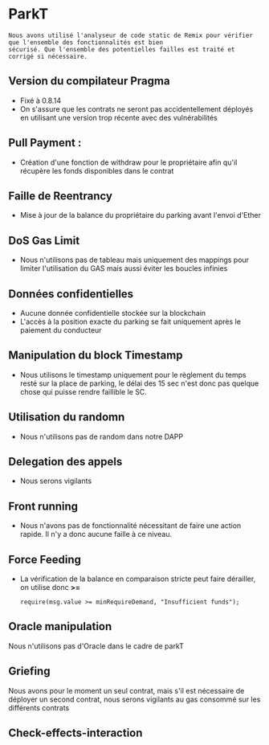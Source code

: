 # ParkT
    Nous avons utilisé l'analyseur de code static de Remix pour vérifier que l'ensemble des fonctionnalités est bien 
    sécurisé. Que l'ensemble des potentielles failles est traité et corrigé si nécessaire.

## Version du compilateur Pragma
* Fixé à 0.8.14
* On s'assure que les contrats ne seront pas accidentellement déployés en utilisant une version trop récente avec des
vulnérabilités 

## Pull Payment :
* Création d'une fonction de withdraw pour le propriétaire afin qu'il récupère les fonds disponibles dans le contrat

## Faille de Reentrancy
* Mise à jour de la balance du propriétaire du parking avant l'envoi d'Ether  

## DoS Gas Limit
* Nous n'utilisons pas de tableau mais uniquement des mappings pour limiter l'utilisation du GAS mais aussi éviter les 
boucles infinies

## Données confidentielles
* Aucune donnée confidentielle stockée sur la blockchain
* L'accès à la position exacte du parking se fait uniquement après le paiement du conducteur

## Manipulation du block Timestamp
* Nous utilisons le timestamp uniquement pour le règlement du temps resté sur la place de parking,
le délai des 15 sec n'est donc pas quelque chose qui puisse rendre faillible le SC.

## Utilisation du randomn
* Nous n'utilisons pas de random dans notre DAPP

## Delegation des appels
* Nous serons vigilants 

## Front running
* Nous n'avons pas de fonctionnalité nécessitant de faire une action rapide. Il n'y a donc aucune faille à ce niveau.

## Force Feeding
* La vérification de la balance en comparaison stricte peut faire dérailler, on utilise donc **>=** 
    
  ``require(msg.value >= minRequireDemand, "Insufficient funds");``

## Oracle manipulation
Nous n'utilisons pas d'Oracle dans le cadre de parkT

## Griefing
Nous avons pour le moment un seul contrat, mais s'il est nécessaire de déployer un second contrat, nous serons
vigilants au gas consommé sur les différents contrats

## Check-effects-interaction
